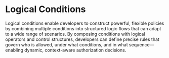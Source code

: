 # Logical Conditions

Logical conditions enable developers to construct powerful, flexible policies by combining multiple conditions into structured logic flows that can adapt to a wide range of scenarios. By composing conditions with logical operators and control structures, developers can define precise rules that govern who is allowed, under what conditions, and in what sequence—enabling dynamic, context-aware authorization decisions.
